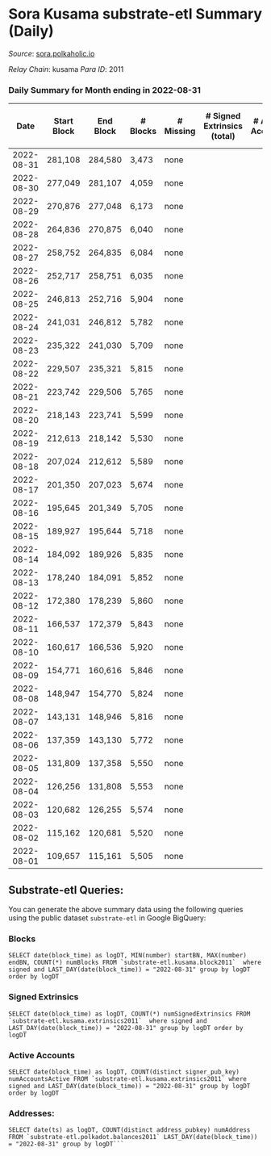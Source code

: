 # Sora Kusama substrate-etl Summary (Daily)

_Source_: [sora.polkaholic.io](https://sora.polkaholic.io)

*Relay Chain*: kusama
*Para ID*: 2011



### Daily Summary for Month ending in 2022-08-31


| Date | Start Block | End Block | # Blocks | # Missing | # Signed Extrinsics (total) | # Active Accounts | # Addresses with Balances | # Events | # Transfers | # XCM Transfers In | # XCM Transfers Out |
| ---- | ----------- | --------- | -------- | --------- | --------------------------- | ----------------- | ------------------------- | -------- | ----------- | ------------------ | ------------------- |
| 2022-08-31 | 281,108 | 284,580 | 3,473 | none |  |  | 3 | 6,948 |   |   |   |
| 2022-08-30 | 277,049 | 281,107 | 4,059 | none |  |  | 3 | 8,121 |   |   |   |
| 2022-08-29 | 270,876 | 277,048 | 6,173 | none |  |  | 3 | 12,349 |   |   |   |
| 2022-08-28 | 264,836 | 270,875 | 6,040 | none |  |  | 3 | 12,083 |   |   |   |
| 2022-08-27 | 258,752 | 264,835 | 6,084 | none |  |  | 3 | 12,172 |   |   |   |
| 2022-08-26 | 252,717 | 258,751 | 6,035 | none |  |  | 3 | 12,073 |   |   |   |
| 2022-08-25 | 246,813 | 252,716 | 5,904 | none |  |  | 3 | 11,811 |   |   |   |
| 2022-08-24 | 241,031 | 246,812 | 5,782 | none |  |  | 3 | 11,568 |   |   |   |
| 2022-08-23 | 235,322 | 241,030 | 5,709 | none |  |  | 3 | 11,421 |   |   |   |
| 2022-08-22 | 229,507 | 235,321 | 5,815 | none |  |  | 3 | 11,633 |   |   |   |
| 2022-08-21 | 223,742 | 229,506 | 5,765 | none |  |  | 3 | 11,533 |   |   |   |
| 2022-08-20 | 218,143 | 223,741 | 5,599 | none |  |  | 3 | 11,201 |   |   |   |
| 2022-08-19 | 212,613 | 218,142 | 5,530 | none |  |  | 3 | 11,063 |   |   |   |
| 2022-08-18 | 207,024 | 212,612 | 5,589 | none |  |  | 3 | 11,181 |   |   |   |
| 2022-08-17 | 201,350 | 207,023 | 5,674 | none |  |  | 3 | 11,352 |   |   |   |
| 2022-08-16 | 195,645 | 201,349 | 5,705 | none |  |  | 3 | 11,413 |   |   |   |
| 2022-08-15 | 189,927 | 195,644 | 5,718 | none |  |  | 3 | 11,439 |   |   |   |
| 2022-08-14 | 184,092 | 189,926 | 5,835 | none |  |  | 3 | 11,673 |   |   |   |
| 2022-08-13 | 178,240 | 184,091 | 5,852 | none |  |  | 3 | 11,707 |   |   |   |
| 2022-08-12 | 172,380 | 178,239 | 5,860 | none |  |  | 3 | 11,724 |   |   |   |
| 2022-08-11 | 166,537 | 172,379 | 5,843 | none |  |  | 3 | 11,689 |   |   |   |
| 2022-08-10 | 160,617 | 166,536 | 5,920 | none |  |  | 3 | 11,843 |   |   |   |
| 2022-08-09 | 154,771 | 160,616 | 5,846 | none |  |  | 3 | 11,696 |   |   |   |
| 2022-08-08 | 148,947 | 154,770 | 5,824 | none |  |  | 3 | 11,651 |   |   |   |
| 2022-08-07 | 143,131 | 148,946 | 5,816 | none |  |  | 3 | 11,635 |   |   |   |
| 2022-08-06 | 137,359 | 143,130 | 5,772 | none |  |  | 3 | 11,547 |   |   |   |
| 2022-08-05 | 131,809 | 137,358 | 5,550 | none |  |  | 3 | 11,103 |   |   |   |
| 2022-08-04 | 126,256 | 131,808 | 5,553 | none |  |  | 3 | 11,109 |   |   |   |
| 2022-08-03 | 120,682 | 126,255 | 5,574 | none |  |  | 3 | 11,151 |   |   |   |
| 2022-08-02 | 115,162 | 120,681 | 5,520 | none |  |  | 3 | 11,044 |   |   |   |
| 2022-08-01 | 109,657 | 115,161 | 5,505 | none |  |  | 3 | 11,013 |   |   |   |

## Substrate-etl Queries:
You can generate the above summary data using the following queries using the public dataset `substrate-etl` in Google BigQuery:


### Blocks
```
SELECT date(block_time) as logDT, MIN(number) startBN, MAX(number) endBN, COUNT(*) numBlocks FROM `substrate-etl.kusama.block2011`  where signed and LAST_DAY(date(block_time)) = "2022-08-31" group by logDT order by logDT
```


### Signed Extrinsics
```
SELECT date(block_time) as logDT, COUNT(*) numSignedExtrinsics FROM `substrate-etl.kusama.extrinsics2011`  where signed and LAST_DAY(date(block_time)) = "2022-08-31" group by logDT order by logDT
```


### Active Accounts
```
SELECT date(block_time) as logDT, COUNT(distinct signer_pub_key) numAccountsActive FROM `substrate-etl.kusama.extrinsics2011` where signed and LAST_DAY(date(block_time)) = "2022-08-31" group by logDT order by logDT
```


### Addresses:
```
SELECT date(ts) as logDT, COUNT(distinct address_pubkey) numAddress FROM `substrate-etl.polkadot.balances2011` LAST_DAY(date(block_time)) = "2022-08-31" group by logDT```

